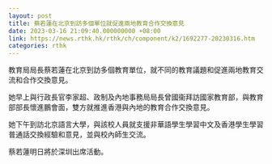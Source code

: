 ```yaml
---
layout: post
title: 蔡若蓮在北京到訪多個單位就促進兩地教育合作交換意見
date: 2023-03-16 21:09:40.000000000 +08:00
link: https://news.rthk.hk/rthk/ch/component/k2/1692277-20230316.htm
categories: rthk
---
```


教育局局長蔡若蓮在北京到訪多個教育單位，就不同的教育議題和促進兩地教育交流和合作交換意見。
 
她早上與行政長官李家超、政制及內地事務局局長曾國衞拜訪國家教育部，與教育部部長懷進鵬會面，雙方就推進香港與內地的教育合作交換意見。
 
她下午到訪北京語言大學，與該校人員就支援非華語學生學習中文及香港學生學習普通話交換經驗和意見，並與校內師生交流。
 
蔡若蓮明日將於深圳出席活動。
